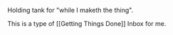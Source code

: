 Holding tank for "while I maketh the thing".

This is a type of [[Getting Things Done]] Inbox for me.